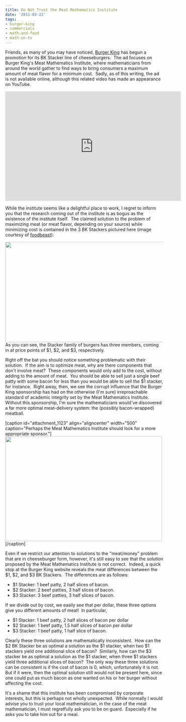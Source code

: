 ```yaml
---
title: Do Not Trust the Meat Mathematics Institute
date: '2011-03-22'
tags:
- burger-king
- commercials
- math-and-food
- math-on-tv
---
```


Friends, as many of you may have noticed, <a href="http://www.bk.com/">Burger King</a> has begun a promotion for its BK Stacker line of cheeseburgers.  The ad focuses on Burger King's Meat Mathematics Institute, where mathematicians from around the world gather to find ways to bring consumers a maximum amount of meat flavor for a minimum cost.  Sadly, as of this writing, the ad is not available online, although this related video has made an appearance on YouTube.
<p style="text-align: center;"><iframe title="YouTube video player" width="560" height="349" src="http://www.youtube.com/embed/wilJ0eQoEG8" frameborder="0" allowfullscreen></iframe></p>
While the institute seems like a delightful place to work, I regret to inform you that the research coming out of the institute is as bogus as the existence of the institute itself.  The claimed solution to the problem of maximizing meat (or meat flavor, depending on your source) while minimizing cost is contained in the 3 BK Stackers pictured here (image courtesy of <a href="http://foodbeast.com/content/images/2011/03/bk-stacker-math.jpg">foodbeast</a>):

<a href="http://foodbeast.com/content/images/2011/03/bk-stacker-math.jpg"><img class="aligncenter" src="http://foodbeast.com/content/images/2011/03/bk-stacker-math.jpg" alt="" width="600" height="319" /></a>As you can see, the Stacker family of burgers has three members, coming in at price points of $1, $2, and $3, respectively.

Right off the bat you should notice something problematic with their solution.  If the aim is to optimize meat, why are there components that don't involve meat?  These components would only add to the cost, without adding to the amount of meat.  You should be able to sell just a single beef patty with some bacon for less than you would be able to sell the $1 stacker, for instance.  Right away, then, we see the corrupt influence that the Burger King sponsorship has had on the otherwise (I'm sure) irreproachable standard of academic integrity set by the Meat Mathematics Institute.  Without this sponsorship, I'm sure the mathematicians would've discovered a far more optimal meat-delivery system: the (possibly bacon-wrapped) meatball.

[caption id="attachment_1123" align="aligncenter" width="500" caption="Perhaps the Meat Mathematics Institute should look for a more appropriate sponsor."]<a href="http://www.mathgoespop.com/images/2011/03/ikea-meatballs.jpg"><img class="size-full wp-image-1123" title="ikea-meatballs" src="http://www.mathgoespop.com/images/2011/03/ikea-meatballs.jpg" alt="" width="500" height="333" /></a>[/caption]

Even if we restrict our attention to solutions to the "meat/money" problem that are in cheeseburger form, however, it's still easy to see that the solution proposed by the Meat Mathematics Institute is not correct.  Indeed, a quick stop at the Burger King website reveals the meat differences between the $1, $2, and $3 BK Stackers.  The differences are as follows:
<ul>
	<li>$1 Stacker: 1 beef patty, 2 half slices of bacon.</li>
	<li>$2 Stacker: 2 beef patties, 3 half slices of bacon.</li>
	<li>$3 Stacker: 3 beef patties, 3 half slices of bacon.</li>
</ul>
If we divide out by cost, we easily see that per dollar, these three options give you different amounts of meat!  In particular,
<ul>
	<li>$1 Stacker: 1 beef patty, 2 half slices of bacon per dollar</li>
	<li>$2 Stacker: 1 beef patty, 1.5 half slices of bacon per dollar</li>
	<li>$3 Stacker: 1 beef patty, 1 half slice of bacon.</li>
</ul>
Clearly these three solutions are mathematically inconsistent.  How can the $2 BK Stacker be as optimal a solution as the $1 stacker, when two $1 stackers yield one additional slice of bacon?  Similarly, how can the $3 stacker be as optimal a solution as the $1 stacker, when three $1 stackers yield three additional slices of bacon?  The only way these three solutions can be consistent is if the cost of bacon is 0, which, unfortunately it is not.  But if it were, then the optimal solution still would not be present here, since one could put as much bacon as one wanted on his or her burger without affecting the cost.

It's a shame that this institute has been compromised by corporate interests, but this is perhaps not wholly unexpected.  While normally I would advise you to trust your local mathematician, in the case of the meat mathematician, I must regretfully ask you to be on guard.  Especially if he asks you to take him out for a meal.
